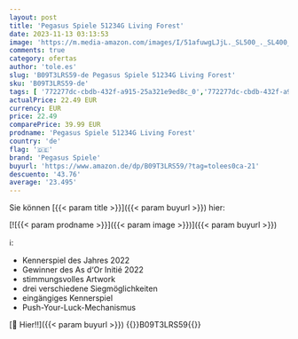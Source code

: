 ```yaml
---
layout: post
title: 'Pegasus Spiele 51234G Living Forest'
date: 2023-11-13 03:13:53
image: 'https://m.media-amazon.com/images/I/51afuwgLJjL._SL500_._SL400_.jpg'
comments: true
category: ofertas
author: 'tole.es'
slug: 'B09T3LRS59-de Pegasus Spiele 51234G Living Forest'
sku: 'B09T3LRS59-de'
tags: [ '772277dc-cbdb-432f-a915-25a321e9ed8c_0','772277dc-cbdb-432f-a915-25a321e9ed8c_5401','772277dc-cbdb-432f-a915-25a321e9ed8c_7401','Arborist Merchandising Root','Brettspiele','Self Service','Special Features Stores','Spiele','Spiele des Jahres','Spielzeug','Toys and Games','pegasus spiele','🇩🇪', ]
actualPrice: 22.49 EUR
currency: EUR
price: 22.49
comparePrice: 39.99 EUR
prodname: 'Pegasus Spiele 51234G Living Forest'
country: 'de'
flag: '🇩🇪'
brand: 'Pegasus Spiele'
buyurl: 'https://www.amazon.de/dp/B09T3LRS59/?tag=tolees0ca-21'
descuento: '43.76'
average: '23.495'
---
```


Sie können [{{< param title >}}]({{< param buyurl >}}) hier:

[![{{< param prodname >}}]({{< param image >}})]({{< param buyurl >}})

ℹ️:

- Kennerspiel des Jahres 2022
- Gewinner des As d‘Or Initié 2022
- stimmungsvolles Artwork
- drei verschiedene Siegmöglichkeiten
- eingängiges Kennerspiel
- Push-Your-Luck-Mechanismus

[🛒 Hier!!]({{< param buyurl >}})
{{<world>}}B09T3LRS59{{</world>}}
